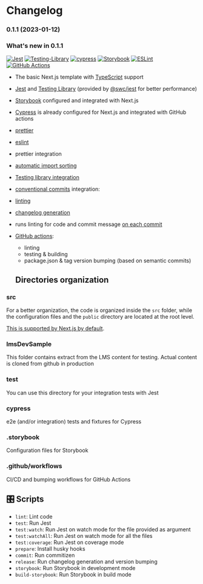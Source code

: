 # Changelog

### 0.1.1 (2023-01-12)

### What's new in 0.1.1

[![Jest](https://img.shields.io/badge/-jest-%23C21325?style=for-the-badge&logo=jest&logoColor=white)](https://jestjs.io/)
[![Testing-Library](https://img.shields.io/badge/-TestingLibrary-%23E33332?style=for-the-badge&logo=testing-library&logoColor=white)](https://testing-library.com/)
[![cypress](https://img.shields.io/badge/-cypress-%23E5E5E5?style=for-the-badge&logo=cypress&logoColor=058a5e)](https://www.cypress.io/)
[![Storybook](https://img.shields.io/badge/-Storybook-FF4785?style=for-the-badge&logo=storybook&logoColor=white)](https://storybook.js.org/)
[![ESLint](https://img.shields.io/badge/ESLint-4B3263?style=for-the-badge&logo=eslint&logoColor=white)](https://eslint.org/)
[![GitHub Actions](https://img.shields.io/badge/github%20actions-%232671E5.svg?style=for-the-badge&logo=githubactions&logoColor=white)](https://github.com/features/actions)

- The basic Next.js template with [TypeScript](https://www.typescriptlang.org/) support
- [Jest](https://jestjs.io/) and [Testing Library](https://testing-library.com/docs/react-testing-library/intro/) (provided by [@swc/jest](https://swc.rs/docs/usage/jest) for better performance)
- [Storybook](https://storybook.js.org/) configured and integrated with Next.js
- [Cypress](https://www.cypress.io/) is already configured for Next.js and integrated with GitHub actions
- [prettier](https://prettier.io/)
- [eslint](https://eslint.org/)
- prettier integration
- [automatic import sorting](https://github.com/lydell/eslint-plugin-simple-import-sort)
- [Testing library integration](https://github.com/testing-library/eslint-plugin-testing-library)
- [conventional commits](https://www.conventionalcommits.org/) integration:
- [linting](https://github.com/conventional-changelog/commitlint)
- [changelog generation](https://github.com/absolute-version/commit-and-tag-version)
- runs linting for code and commit message [on each commit](https://github.com/typicode/husky)
- [GitHub actions](https://github.com/features/actions):

  - linting
  - testing & building
  - package.json & tag version bumping (based on semantic commits)

  ## Directories organization

### src

For a better organization, the code is organized inside the `src` folder, while the configuration files and the `public` directory are located at the root level.

[This is supported by Next.js by default](https://nextjs.org/docs/advanced-features/src-directory).

### lmsDevSample

This folder contains extract from the LMS content for testing.
Actual content is cloned from github in production

### **test**

You can use this directory for your integration tests with Jest

### cypress

e2e (and/or integration) tests and fixtures for Cypress

### .storybook

Configuration files for Storybook

### .github/workflows

CI/CD and bumping workflows for GitHub Actions

## 🎛️ Scripts

- `lint`: Lint code
- `test`: Run Jest
- `test:watch`: Run Jest on watch mode for the file provided as argument
- `test:watchAll`: Run Jest on watch mode for all the files
- `test:coverage`: Run Jest on coverage mode
- `prepare`: Install husky hooks
- `commit`: Run commitizen
- `release`: Run changelog generation and version bumping
- `storybook`: Run Storybook in development mode
- `build-storybook`: Run Storybook in build mode
